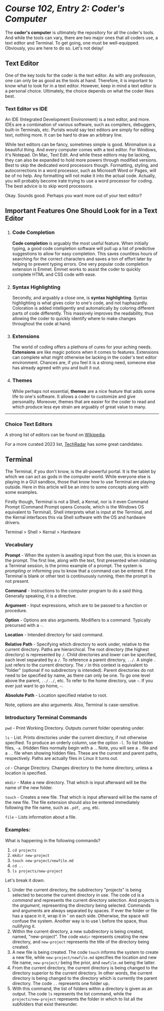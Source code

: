 # *Course 102, Entry 2: Coder's Computer*

The **coder's computer** is ultimately the repository for all the coder's tools. And while the tools can vary, there are two major ones that all coders use,  a text editor and Terminal. To get going, one must be well-equipped. Obviously, you are here to do so. Let's not delay!

## Text Editor

One of the key tools for the coder is the text editor. As with any profession, one can only be as good as the tools at hand. Therefore, it is important to know what to look for in a text editor. However, keep in mind a text editor is a personal choice. Ultimately, the choice depends on what the coder likes best.

### Text Editor vs IDE

An IDE (Integrated Development Environment) is a text editor, and more. IDEs are a combination of various software, such as compilers, debuggers, built-in Terminals, etc. Purists would say text editors are simply for editing text, nothing more. It can be hard to draw an arbitrary line.

While text editors can be fancy, sometimes simple is good. Minimalism is a beautiful thing. And every computer comes with a text editor. For Windows, it's Notepad. On Mac, Text Edit. And while these editors may be lacking, they can also be expanded to hold more powers through modified versions. Best to skip the dedicated word processors though. Formatting, styling, and autocorrections in a word processor, such as Microsoft Word or Pages, will be of no help. Any formatting will not make it into the actual code. Actually, you will probably become irate trying to use a word processor for coding. The best advice is to skip word processors.

Okay. Sounds good. Perhaps you want more out of your text editor?

## Important Features One Should Look for in a Text Editor

1. ### Code Completion

   **Code completion** is arguably the most useful feature. When initially typing, a good code completion software will pull up a list of predictive suggestions to allow for easy completion. This saves countless hours of searching for the correct characters and saves a ton of effort later by helping to prevent typing errors. One very popular code completion extension is Emmet. Emmet works to assist the coder to quickly complete HTML and CSS code with ease.

2. ### Syntax Highlighting

   Secondly, and arguably a close one, is **syntax highlighting**. Syntax highlighting is what gives color to one's code, and not haphazardly. Coloration is added intelligently and automatically by coloring different parts of code differently. This massively improves the readability, thus allowing the coder to quickly identify where to make changes throughout the code at hand.

3. ### Extensions

   The world of coding offers a plethora of cures for your aching needs. **Extensions** are like magic potions when it comes to features. Extensions can complete what might otherwise be lacking in the coder's text editor environment. Chances are, if you feel it is a strong need, someone else has already agreed with you and built it out.

4. ### Themes

   While perhaps not essential, **themes** are a nice feature that adds some life to one's software. It allows a coder to customize and give personality. Moreover, themes that are easier for the coder to read and which produce less eye strain are arguably of great value to many.

___

### Choice Text Editors

A strong list of editors can be found on [Wikipedia](https://en.wikipedia.org/wiki/List_of_text_editors).

For a more curated 2023 list, [TechRadar](https://www.techradar.com/best/best-text-editors) has some great candidates.

## Terminal

The Terminal, if you don't know, is the all-powerful portal. It is the tablet by which we can act as gods in the computer world. While everyone else is playing in a GUI sandbox, those that know how to use Terminal are playing outside. Here in this article will be an intro to some concepts along with some examples.

Firstly though, Terminal is not a Shell, a Kernal, nor is it even Command Prompt (Command Prompt opens Console, which is the Windows OS equivalent to Terminal). Shell interprets what is input at the Terminal, and the Kernal interfaces this via Shell software with the OS and hardware drivers.

Terminal > Shell > Kernal > Hardware

### Vocabulary

**Prompt** - When the system is awaiting input from the user, this is known as the prompt. The first line, along with the text, first presented when initiating a Terminal session, is the primo example of a prompt. The system is *prompting* or informing you to know that a command can be entered. If the Terminal is blank or other text is continuously running, then the prompt is not present.

**Command** - Instructions to the computer program to do a said thing. Generally speaking, it is a directive.

**Argument** - Input expressions, which are to be passed to a function or procedure.

**Option** - Options are also arguments. Modifiers to a command. Typically precursed with a `-`.

**Location** - Intended directory for said command.

**Relative Path** - Specifying which directory to work under, relative to the current directory. Paths are hierarchical. The root directory (the highest directory) is represented by `/`. Child directories and lower can be specified, each level separated by a `/`. To reference a parent directory, `../`. A single `.` just refers to the current directory. The `/` in this context is equivalent to "folder" (optional if no subdirectory is intended). Parent directories do not need to be specified by name, as there can only be one. To go one level above the parent, `../../`, etc. To refer to the home directory, use `~`. If you ever just want to go home, `~`.

**Absolute Path** - Location specified relative to root.

Note, options are also arguments. Also, Terminal is case-sensitive.

### Introductory Terminal Commands

`pwd` - Print Working Directory. Outputs current folder operating under.

`ls` - List. Prints directories under the current directory, if not otherwise specified. To produce an orderly column, use the option `-l`. To list hidden files, `-a`. (Hidden files normally begin with a `.`.  Note, you will see a `.` file and a `..` file when showing hidden files. These are the current and parent paths, respectively. Paths are actually files in Linux it turns out.

`cd` - Change Directory. Changes directory to the home directory, unless a location is specified.

`mkdir` - Make a new directory. That which is input afterward will be the name of the new folder.

`touch` - Creates a new file. That which is input afterward will be the name of the new file. The file extension should also be entered immediately following the file name, such as `.pdf`, `.png`,  etc.

`file` - Lists information about a file.

### Examples:

What is happening in the following commands?

1. `cd projects`
2. `mkdir new-project`
3. `touch new-project/newfile.md`
4. `cd ..`
5. `ls projects/new-project`

Let's break it down.

1. Under the current directory, the subdirectory "projects" is being selected to become the current directory in use. The code cd is a *command* and represents the current directory selection. And projects is the *argument*, representing the directory being selected. Commands and arguments are always separated by spaces. If ever the folder or file has a space in it, wrap it in ' on each side. Otherwise, the space will confuse the system. Another way is to use \ before the space, thus nullifying it.
2. Within the current directory, a new subdirectory is being created, named, "new-project". The code `mkdir` represents creating the new directory, and `new-project` represents the title of the directory being created.
3. A new file is being created. The code `touch` informs the system to create a new file, while `new-project/newfile.md` specifies the location and new file name, `new-project/` being the prior, and `newfile.md` being the latter.
4. From the current directory, the current directory is being changed to the directory superior to the current directory. In other words, the current directory is being changed to the directory which is currently the parent directory. The code `..` represents one folder up.
5. With this command, the list of folders within a directory is given as an output. The code `ls` represents the list command, while the `projects/new-project` represents the folder in which to list all the subfolders that exist thereunder.
